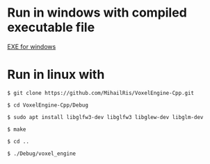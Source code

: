 # Run in windows with compiled executable file

[EXE for windows](https://www.youtube.com/redirect?event=video_description&redir_token=QUFFLUhqbTMwT2t4MnhLSVo0TDdUaGVBLXQ3TUlISzRtUXxBQ3Jtc0trUTNDcUZDd1RHdVFMZmZIT01qZ3VZaUVMN2JIYVF0aUxKME9XSDdkRVhRR2c4RjQzekhLSTR5TXFfb0RpcnRnM3dVZXVFNEFNN0hHSkZpNkFRWU1aZHdpOXNTdjRVbXg1VlEweDFPOURPWWZLaG1wbw&q=https%3A%2F%2Fdrive.google.com%2Ffile%2Fd%2F144OKgfC_AuhnVf37zlSvmHaY8Rd-KZLN%2Fview%3Fusp%3Dsharing)

# Run in linux with
`$ git clone https://github.com/MihailRis/VoxelEngine-Cpp.git`

`$ cd VoxelEngine-Cpp/Debug`

`$ sudo apt install libglfw3-dev libglfw3 libglew-dev libglm-dev`

`$ make `

`$ cd ..`

`$ ./Debug/voxel_engine`
